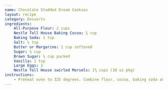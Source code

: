 ```yaml
---
name: Chocolate Studded Dream Cookies
layout: recipe
category: Desserts
ingredients:
    All-Purpose Flour: 2 cups
    Nestle Toll House Baking Cocoa: ¾ cup
    Baking Soda: 1 tsp
    Salt: ½ tsp
    Butter or Margarine: 1 cup softened
    Sugar: ⅔ cup
    Brown Sugar: ⅔ cup packed
    Vanilla: 1 tsp
    Large Eggs: 2
    Nestle Toll House swirled Morsels: 1⅔ cups (10 oz pkg)
instructions:
    - Preheat oven to 325 degrees. Combine flour, cocoa, baking soda and salt in small bowl. Beat butter, sugar, brown sugar and vanilla in large mixer bowl until creamy. Add eggs, one at a time, beating well after each addition. Gradually beat in flour mixture. Stir in 1 cup Swirled Morsels. Place on ungreased baking sheet. Top with remaining Swirled Morsels. Bake 11 to 13 minutes or until cookies are puffed and centers are set. Cool on baking sheets for 2 minutes; remove to wire racks to cool completely. Makes 3½ dozen.
---
```

